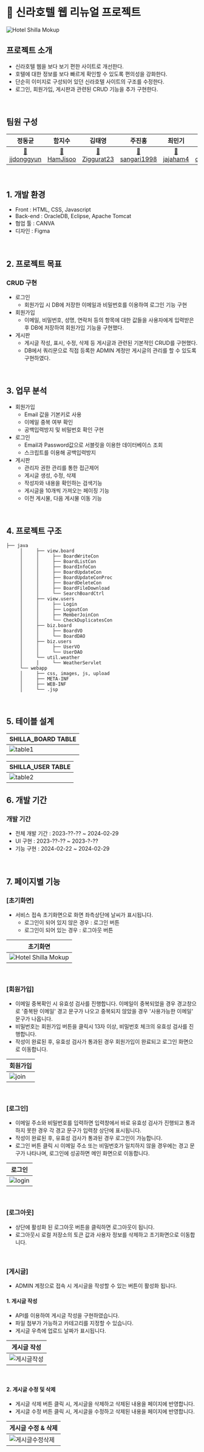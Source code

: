 # 🏨 신라호텔 웹 리뉴얼 프로젝트

![Hotel Shilla Mokup](https://github.com/jjdonggyun/ShillaHotel_Project/assets/163277674/3960bfae-ea11-4a5f-9dd2-869d185eb2a2)
<br>

## 프로젝트 소개

- 신라호텔 웹을 보다 보기 편한 사이트로 개선한다.
- 호텔에 대한 정보를 보다 빠르게 확인할 수 있도록 편의성을 강화한다.
- 단순히 이미지로 구성되어 있던 신라호텔 사이트의 구조를 수정한다.
- 로그인, 회원가입, 게시판과 관련된 CRUD 기능을 추가 구현한다.

<br>

## 팀원 구성

<div align="center">

| **정동균** | **함지수** | **김태영** | **주진홍** | **최민기** | **최두연** | **김광제** |
| :------: |  :------: | :------: | :------: |  :------: | :------: | :------: |
| [🧑jjdonggyun](https://github.com/jjdonggyun) | [🧑HamJisoo](https://github.com/HamJisoo) | [🧑Ziggurat23](https://github.com/Ziggurat23) | [🧑sangari1998](https://github.com/sangari1998) | [🧑jajaham4](https://github.com/jajaham4) | [🧑dy0814](https://github.com/dy0814) | [🧑KimKwangje](https://github.com/KimKwangje) |

</div>

<br>


## 1. 개발 환경

- Front : HTML, CSS, Javascript
- Back-end : OracleDB, Eclipse, Apache Tomcat
- 협업 툴 : CANVA
- 디자인 : Figma
<br>


## 2. 프로젝트 목표

### CRUD 구현

- 로그인
    - 회원가입 시 DB에 저장한 이메일과 비밀번호를 이용하여 로그인 기능 구현
- 회원가입
    - 이메일, 비밀번호, 성명, 연락처 등의 항목에 대한 값들을 사용자에게 입력받은 후 DB에 저장하여 회원가입 기능을 구현했다.
- 게시판
    - 게시글 작성, 표시, 수정, 삭제 등 게시글과 관련된 기본적인 CRUD를 구현했다.
    - DB에서 쿼리문으로 직접 등록한 ADMIN 계정만 게시글의 관리를 할 수 있도록 구현하였다.

<br>


## 3. 업무 분석

 - 회원가입
     - Email 값을 기본키로 사용
     - 이메일 중복 여부 확인
     - 공백입력방지 및 비밀번호 확인 구현
 - 로그인
     - Email과 Password값으로 서블릿을 이용한 데이터베이스 조회
     - 스크립트를 이용해 공백입력방지
 - 게시판
     - 관리자 권한 관리를 통한 접근제어
     - 게시글 생성, 수정, 삭제
     - 작성자와 내용을 확인하는 검색기능
     - 게시글을 10개씩 가져오는 페이징 기능
     - 이전 게시물, 다음 게시물 이동 기능

<br>

## 4. 프로젝트 구조

```
├── java
     │     ├── view.board
     │     │     ├── BoardWriteCon
     │     │     ├── BoardListCon
     │     │     ├── BoardInfoCon
     │     │     ├── BoardUpdateCon
     │     │     ├── BoardUpdateConProc
     │     │     ├── BoardDeleteCon
     │     │     ├── BoardFileDownload
     │     │     └── SearchBoardCtrl
     │     ├── view.users
     │     │     ├── Login
     │     │     ├── LogoutCon
     │     │     ├── MemberJoinCon
     │     │     └── CheckDuplicatesCon
     │     ├── biz.board
     │     │     ├── BoardVO
     │     │     └── BoardDAO
     │     ├── biz.users
     │     │     ├── UserVO
     │     │     └── UserDAO
     │     └── util.weather
     │     │     └── WeatherServlet
     └── webapp
     │     ├── css, images, js, upload
     │     ├── META-INF
     │     ├── WEB-INF
     │     └── .jsp

```

<br>

## 5. 테이블 설계
| SHILLA_BOARD TABLE |
|----------|
|![table1](https://github.com/jjdonggyun/ShillaHotel_Project/assets/163277674/2004e49d-b590-4776-b2bb-44c7eaeca6d8)|

| SHILLA_USER TABLE |
|----------|
|![table2](https://github.com/jjdonggyun/ShillaHotel_Project/assets/163277674/1add520e-2943-4f07-af87-c4a9d26ad0f4)|


## 6. 개발 기간

### 개발 기간

- 전체 개발 기간 : 2023-??-?? ~ 2024-02-29
- UI 구현 : 2023-??-?? ~ 2023-?-??
- 기능 구현 : 2024-02-22 ~ 2024-02-29

<br>


## 7. 페이지별 기능

### [초기화면]
- 서비스 접속 초기화면으로 화면 좌측상단에 날씨가 표시됩니다.
    - 로그인이 되어 있지 않은 경우 : 로그인 버튼
    - 로그인이 되어 있는 경우 : 로그아웃 버튼

| 초기화면 |
|----------|
|![Hotel Shilla Mokup](https://github.com/jjdonggyun/ShillaHotel_Project/assets/163277674/3960bfae-ea11-4a5f-9dd2-869d185eb2a2)|

<br>

### [회원가입]
- 이메일 중복확인 시 유효성 검사를 진행합니다. 이메일이 중복되었을 경우 경고창으로 '중복돤 이메일' 경고 문구가 나오고 중복되지 않았을 경우 '사용가능한 이메일' 문구가 나옵니다.
- 비밀번호는 회원가입 버튼을 클릭시 13자 이상, 비밀번호 체크의 유효성 검사를 진행합니다.
- 작성이 완료된 후, 유효성 검사가 통과된 경우 회원가입이 완료되고 로그인 화면으로 이동합니다.

| 회원가입 |
|----------|
|![join](https://github.com/jjdonggyun/ShillaHotel_Project/assets/163277674/4f33dcbf-e923-4fcb-9d78-84be8acc126c)|

<br>

### [로그인]
- 이메일 주소와 비밀번호를 입력하면 입력창에서 바로 유효성 검사가 진행되고 통과하지 못한 경우 각 경고 문구가 입력창 상단에 표시됩니다.
- 작성이 완료된 후, 유효성 검사가 통과된 경우 로그인이 가능합니다.
- 로그인 버튼 클릭 시 이메일 주소 또는 비밀번호가 일치하지 않을 경우에는 경고 문구가 나타나며, 로그인에 성공하면 메인 화면으로 이동합니다.

| 로그인 |
|----------|
|![login](https://github.com/jjdonggyun/ShillaHotel_Project/assets/163277674/f3adbcc9-8409-432d-b0e4-e03ada0f7238)|

<br>

### [로그아웃]
- 상단에 활성화 된 로그아웃 버튼을 클릭하면 로그아웃이 됩니다.
- 로그아웃시 로컬 저장소의 토큰 값과 사용자 정보를 삭제하고 초기화면으로 이동합니다.


<br>

### [게시글]
- ADMIN 계정으로 접속 시 게시글을 작성할 수 있는 버튼이 활성화 됩니다.

#### 1. 게시글 작성
- API를 이용하여 게시글 작성을 구현하였습니다.
- 파일 첨부가 가능하고 카테고리를 지정할 수 있습니다.
- 게시글 우측에 업로드 날짜가 표시됩니다.

| 게시글 작성 |
|----------|
|![게시글작성](https://github.com/jjdonggyun/ShillaHotel_Project/assets/163277674/1390ae0d-c5db-42d2-804e-950a9d8e4062)|


<br>

#### 2. 게시글 수정 및 삭제
- 게시글 삭제 버튼 클릭 시, 게시글을 삭제하고 삭제된 내용을 페이지에 반영합니다.
- 게시글 수정 버튼 클릭 시, 게시글을 수정하고 삭제된 내용을 페이지에 반영합니다.

| 게시글 수정 & 삭제 |
|----------|
|![게시글수정삭제](https://github.com/jjdonggyun/ShillaHotel_Project/assets/163277674/d10ef05a-f5e8-486c-a6dc-ad851d49f62a)|

<br>
